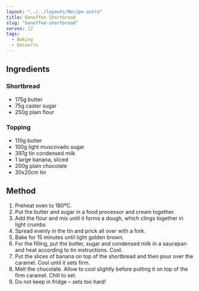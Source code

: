 ```yaml
---
layout: "../../layouts/Recipe.astro"
title: Banoffee Shortbread
slug: "banoffee-shortbread"
serves: 12
tags:
  - Baking
  - Desserts
---
```


## Ingredients


### Shortbread

- 175g butter
- 75g caster sugar
- 250g plain flour

### Topping

- 110g butter
- 100g light muscovado sugar
- 397g tin condensed milk
- 1 large banana, sliced
- 200g plain chocolate
- 30x20cm tin

## Method

1. Preheat oven to 180ºC.
1. Put the butter and sugar in a food processor and cream together.
1. Add the flour and mix until it forms a dough, which clings together in light crumbs
1. Spread evenly in the tin and prick all over with a fork.
1. Bake for 15 minutes until light golden brown.
1. For the filling, put the butter, sugar and condensed milk in a saucepan and heat according to tin instructions. Cool.
1. Put the slices of banana on top of the shortbread and then pour over the caramel. Cool until it sets firm.
1. Melt the chocolate. Allow to cool slightly before putting it on top of the firm caramel. Chill to set.
1. Do not keep in fridge – sets too hard!